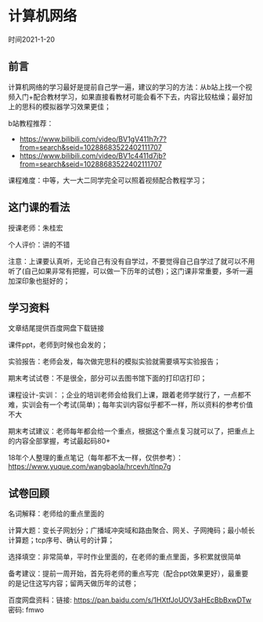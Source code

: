 

# 计算机网络

时间2021-1-20

## 前言

计算机网络的学习最好是提前自己学一遍，建议的学习的方法：从b站上找一个视频入门+配合教材学习，如果直接看教材可能会看不下去，内容比较枯燥；最好加上的思科的模拟器学习效果更佳；

b站教程推荐：

- https://www.bilibili.com/video/BV1gV411h7r7?from=search&seid=10288683522402111707
- https://www.bilibili.com/video/BV1c4411d7jb?from=search&seid=10288683522402111707

课程难度：中等，大一大二同学完全可以照着视频配合教程学习；

## 这门课的看法

授课老师：朱桂宏

个人评价：讲的不错

注意：上课要认真听，无论自己有没有自学过，不要觉得自己自学过了就可以不用听了(自己如果非常有把握，可以做一下历年的试卷)；这门课非常重要，多听一遍加深印象也挺好的；

## 学习资料
文章结尾提供百度网盘下载链接

课件ppt，老师到时候也会发的；

实验报告：老师会发，每次做完思科的模拟实验就需要填写实验报告；

期末考试试卷：不是很全，部分可以去图书馆下面的打印店打印；

课程设计-实训：；企业的培训老师会给我们上课，跟着老师学就行了，一点都不难，实训会有一个考试(简单)；每年实训内容似乎都不一样，所以资料的参考价值不大

期末考试建议：老师每年都会给一个重点，根据这个重点复习就可以了，把重点上的内容全部掌握，考试最起码80+

18年个人整理的重点笔记（每年都不太一样，仅供参考）：https://www.yuque.com/wangbaola/hrcevh/tlnp7g

## 试卷回顾

名词解释：老师给的重点里面的

计算大题：变长子网划分；广播域冲突域和路由聚合、网关、子网掩码；最小帧长计算题；tcp序号、确认号的计算；

选择填空：非常简单，平时作业里面的，在老师的重点里面，多积累就很简单

备考建议：提前一周开始，首先将老师的重点写完（配合ppt效果更好），最重要的是记住这写内容；留两天做历年的试卷；


百度网盘资料：链接: https://pan.baidu.com/s/1HXtfJoUOV3aHEcBbBxwDTw  密码: fmwo



